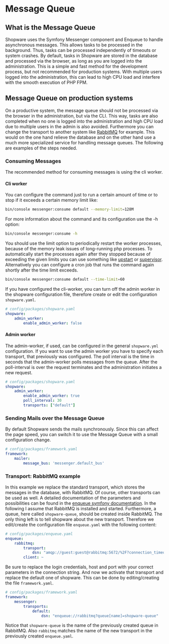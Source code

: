 # Message Queue

## What is the Message Queue

Shopware uses the Symfony Messenger component and Enqueue to handle asynchronous messages. This allows tasks to be processed in the background. Thus, tasks can be processed independently of timeouts or system crashes. By default, tasks in Shopware are stored in the database and processed via the browser, as long as you are logged into the administration. This is a simple and fast method for the development process, but not recommended for production systems. With multiple users logged into the administration, this can lead to high CPU load and interfere with the smooth execution of PHP FPM.

## Message Queue on production systems

On a productive system, the message queue should not be processed via the browser in the administration, but via the CLI. This way, tasks are also completed when no one is logged into the administration and high CPU load due to multiple users in the admin is also avoided. Furthermore you can change the transport to another system like [RabbitMQ](https://www.rabbitmq.com/) for example. This would on the one hand relieve the database and on the other hand use a much more specialized service for handling message queues. The following are examples of the steps needed.

### Consuming Messages

The recommended method for consuming messages is using the cli worker.

#### Cli worker

You can configure the command just to run a certain amount of time or to stop if it exceeds a certain memory limit like: 

```bash
bin/console messenger:consume default --memory-limit=128M
```

For more information about the command and its configuration use the -h option: 

```bash
bin/console messenger:consume -h
```

You should use the limit option to periodically restart the worker processes, because of the memory leak issues of long-running php processes. To automatically start the processes again after they stopped because of exceeding the given limits you can use something like [upstart](http://upstart.ubuntu.com/getting-started.html) or [supervisor](http://supervisord.org/running.html). Alternatively you can configure a cron job that runs the command again shortly after the time limit exceeds.

```bash
bin/console messenger:consume default --time-limit=60
```


If you have configured the cli-worker, you can turn off the admin worker in the shopware configuration file, therefore create or edit the configuration `shopware.yaml`.

```yaml
# config/packages/shopware.yaml
shopware:
    admin_worker:
        enable_admin_worker: false
```

#### Admin worker

The admin-worker, if used, can be configured in the general `shopware.yml` configuration. If you want to use the admin worker you have to specify each transport, that previously was configured. The poll interval is the time in seconds that the admin-worker polls messages from the queue. After the poll-interval is over the request terminates and the administration initiates a new request.

```yaml
# config/packages/shopware.yaml
shopware:
    admin_worker:
        enable_admin_worker: true
        poll_interval: 30
        transports: ["default"]
```

### Sending Mails over the Message Queue

By default Shopware sends the mails synchronously. Since this can affect the page speed, you can switch it to use the Message Queue with a small configuration change.

```yaml
# config/packages/framework.yaml
framework:
    mailer:
        message_bus: 'messenger.default_bus'
```


### Transport: RabbitMQ example

In this example we replace the standard transport, which stores the messages in the database, with RabbitMQ. Of course, other transports can be used as well. A detailed documentation of the parameters and possibilities can be found in the [enqueue symfony documentation](https://php-enqueue.github.io/bundle/config_reference/). In the following I assume that RabbitMQ is installed and started. Furthermore, a queue, here called `shopware-queue`, should be created inside RabbitMQ. The only thing left is to tell shopware about the new transport. Therefore we edit/create the configuration file `enqueue.yaml` with the following content:

```yaml
# config/packages/enqueue.yaml
enqueue:
    rabbitmq:
        transport:
            dsn: "amqp://guest:guest@rabbitmq:5672/%2F?connection_timeout=1000&heartbeat=100"
        client: ~
```

Be sure to replace the login credentials, host and port with your correct parameters in the connection string. And now we activate that transport and replace the default one of shopware. This can be done by editing/creating the file `framework.yaml`.

```yaml
# config/packages/framework.yaml
framework:
    messenger:
        transports:
            default:
                dsn: "enqueue://rabbitmq?queue[name]=shopware-queue"
```

Notice that `shopware-queue` is the name of the previously created queue in RabbitMQ. Also `rabbitmq` matches the name of the new transport in the previously created `enqueue.yaml`.
